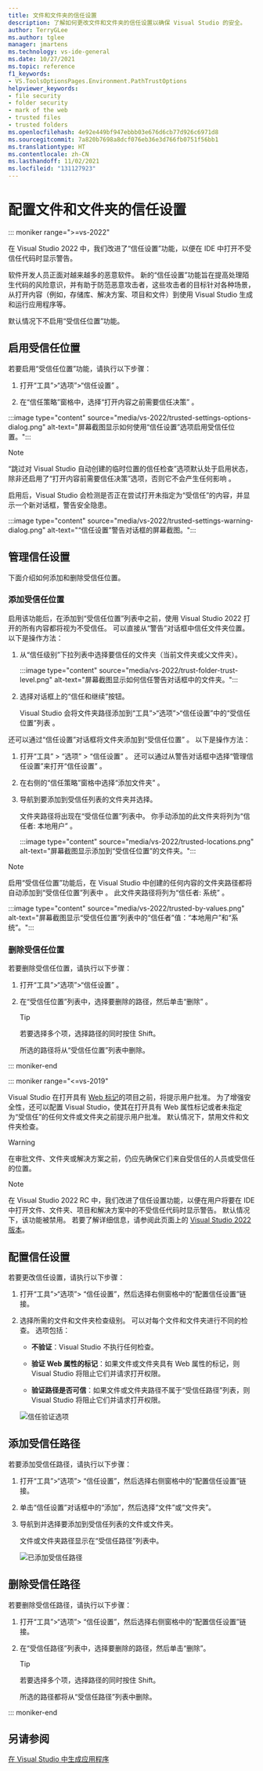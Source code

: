 ```yaml
---
title: 文件和文件夹的信任设置
description: 了解如何更改文件和文件夹的信任设置以确保 Visual Studio 的安全。
author: TerryGLee
ms.author: tglee
manager: jmartens
ms.technology: vs-ide-general
ms.date: 10/27/2021
ms.topic: reference
f1_keywords:
- VS.ToolsOptionsPages.Environment.PathTrustOptions
helpviewer_keywords:
- file security
- folder security
- mark of the web
- trusted files
- trusted folders
ms.openlocfilehash: 4e92e449bf947ebbb03e676d6cb77d926c6971d8
ms.sourcegitcommit: 7a820b7698a8dcf076eb36e3d766fb0751f56bb1
ms.translationtype: HT
ms.contentlocale: zh-CN
ms.lasthandoff: 11/02/2021
ms.locfileid: "131127923"
---
```

# <a name="configure-trust-settings-for-files-and-folders"></a>配置文件和文件夹的信任设置

::: moniker range=">=vs-2022"

在 Visual Studio 2022 中，我们改进了“信任设置”功能，以便在 IDE 中打开不受信任代码时显示警告。 

软件开发人员正面对越来越多的恶意软件。 新的“信任设置”功能旨在提高处理陌生代码的风险意识，并有助于防范恶意攻击者，这些攻击者的目标针对各种场景，从打开内容（例如，存储库、解决方案、项目和文件）到使用 Visual Studio 生成和运行应用程序等。 

默认情况下不启用“受信任位置”功能。 

## <a name="enable-trusted-locations"></a>启用受信任位置

若要启用“受信任位置”功能，请执行以下步骤：

1. 打开“工具”>“选项”>“信任设置”  。

2. 在“信任策略”窗格中，选择“打开内容之前需要信任决策” 。

:::image type="content" source="media/vs-2022/trusted-settings-options-dialog.png" alt-text="屏幕截图显示如何使用“信任设置”选项启用受信任位置。":::

> [!NOTE]
> “跳过对 Visual Studio 自动创建的临时位置的信任检查”选项默认处于启用状态，除非还启用了“打开内容前需要信任决策”选项，否则它不会产生任何影响 。

启用后，Visual Studio 会检测是否正在尝试打开未指定为“受信任”的内容，并显示一个新对话框，警告安全隐患。

:::image type="content" source="media/vs-2022/trusted-settings-warning-dialog.png" alt-text="“信任设置”警告对话框的屏幕截图。":::

## <a name="manage-trust-settings"></a>管理信任设置

下面介绍如何添加和删除受信任位置。

### <a name="add-trusted-locations"></a>添加受信任位置

启用该功能后，在添加到“受信任位置”列表中之前，使用 Visual Studio 2022 打开的所有内容都将视为不受信任。  可以直接从“警告”对话框中信任文件夹位置。 以下是操作方法：

1. 从“信任级别”下拉列表中选择要信任的文件夹（当前文件夹或父文件夹）。

   :::image type="content" source="media/vs-2022/trust-folder-trust-level.png" alt-text="屏幕截图显示如何信任警告对话框中的文件夹。":::

1. 选择对话框上的“信任和继续”按钮。

   Visual Studio 会将文件夹路径添加到“工具”>“选项”>“信任设置”中的“受信任位置”列表   。

还可以通过“信任设置”对话框将文件夹添加到“受信任位置” 。 以下是操作方法：

1. 打开“工具” > “选项” > “信任设置”  。 还可以通过从警告对话框中选择“管理信任设置”来打开“信任设置” 。

2. 在右侧的“信任策略”窗格中选择“添加文件夹” 。

3. 导航到要添加到受信任列表的文件夹并选择。

   文件夹路径将出现在“受信任位置”列表中。 你手动添加的此文件夹将列为“信任者: 本地用户” 。
   
   :::image type="content" source="media/vs-2022/trusted-locations.png" alt-text="屏幕截图显示添加到“受信任位置”的文件夹。":::

> [!NOTE]
> 启用“受信任位置”功能后，在 Visual Studio 中创建的任何内容的文件夹路径都将自动添加到“受信任位置”列表中 。 此文件夹路径将列为“信任者: 系统” 。
> 
> :::image type="content" source="media/vs-2022/trusted-by-values.png" alt-text="屏幕截图显示“受信任位置”列表中的“信任者”值：“本地用户”和“系统”。":::

### <a name="remove-trusted-locations"></a>删除受信任位置

若要删除受信任位置，请执行以下步骤：

1. 打开“工具”>“选项”>“信任设置”  。

2. 在“受信任位置”列表中，选择要删除的路径，然后单击“删除” 。

   > [!TIP]
   > 若要选择多个项，选择路径的同时按住 Shift。

   所选的路径将从“受信任位置”列表中删除。

::: moniker-end

::: moniker range="<=vs-2019"

Visual Studio 在打开具有 [Web 标记](/previous-versions/windows/internet-explorer/ie-developer/compatibility/ms537628(v=vs.85))的项目之前，将提示用户批准。 为了增强安全性，还可以配置 Visual Studio，使其在打开具有 Web 属性标记或者未指定为“受信任”的任何文件或文件夹之前提示用户批准。 默认情况下，禁用文件和文件夹检查。

> [!WARNING]
> 在审批文件、文件夹或解决方案之前，仍应先确保它们来自受信任的人员或受信任的位置。

> [!NOTE]
> 在 Visual Studio 2022 RC 中，我们改进了信任设置功能，以便在用户将要在 IDE 中打开文件、文件夹、项目和解决方案中的不受信任代码时显示警告。 默认情况下，该功能被禁用。 若要了解详细信息，请参阅此页面上的 [Visual Studio 2022 版本](?view=vs-2022&preserve-view=true)。

## <a name="configure-trust-settings"></a>配置信任设置

若要更改信任设置，请执行以下步骤：

1. 打开“工具”>“选项”> “信任设置”，然后选择右侧窗格中的“配置信任设置”链接。

2. 选择所需的文件和文件夹检查级别。 可以对每个文件和文件夹进行不同的检查。 选项包括：

   * **不验证**：Visual Studio 不执行任何检查。

   * **验证 Web 属性的标记**：如果文件或文件夹具有 Web 属性的标记，则 Visual Studio 将阻止它们并请求打开权限。

   * **验证路径是否可信**：如果文件或文件夹路径不属于“受信任路径”列表，则 Visual Studio 将阻止它们并请求打开权限。

   ![信任验证选项](media/trust-settings.png)

## <a name="add-trusted-paths"></a>添加受信任路径

若要添加受信任路径，请执行以下步骤：

1. 打开“工具”>“选项”> “信任设置”，然后选择右侧窗格中的“配置信任设置”链接。

2. 单击“信任设置”对话框中的“添加”，然后选择“文件”或“文件夹”。

3. 导航到并选择要添加到受信任列表的文件或文件夹。

   文件或文件夹路径显示在“受信任路径”列表中。

   ![已添加受信任路径](media/trusted-paths.png)

## <a name="remove-trusted-paths"></a>删除受信任路径

若要删除受信任路径，请执行以下步骤：

1. 打开“工具”>“选项”> “信任设置”，然后选择右侧窗格中的“配置信任设置”链接。

2. 在“受信任路径”列表中，选择要删除的路径，然后单击“删除”。

   > [!TIP]
   > 若要选择多个项，选择路径的同时按住 Shift。

   所选的路径都将从“受信任路径”列表中删除。

::: moniker-end

## <a name="see-also"></a>另请参阅

[在 Visual Studio 中生成应用程序](../walkthrough-building-an-application.md)
